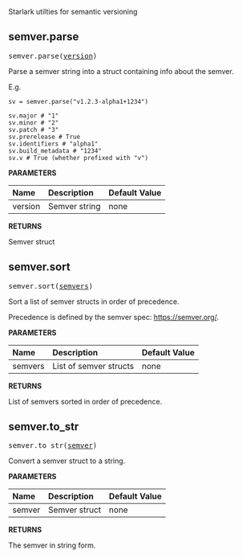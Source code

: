 <!-- Generated with Stardoc: http://skydoc.bazel.build -->

Starlark utilties for semantic versioning

<a id="semver.parse"></a>

## semver.parse

<pre>
semver.parse(<a href="#semver.parse-version">version</a>)
</pre>

Parse a semver string into a struct containing info about the semver.

E.g.
```
sv = semver.parse("v1.2.3-alpha1+1234")

sv.major # "1"
sv.minor # "2"
sv.patch # "3"
sv.prerelease # True
sv.identifiers # "alpha1"
sv.build_metadata # "1234"
sv.v # True (whether prefixed with "v")

```


**PARAMETERS**


| Name  | Description | Default Value |
| :------------- | :------------- | :------------- |
| <a id="semver.parse-version"></a>version |  Semver string   |  none |

**RETURNS**

Semver struct


<a id="semver.sort"></a>

## semver.sort

<pre>
semver.sort(<a href="#semver.sort-semvers">semvers</a>)
</pre>

Sort a list of semver structs in order of precedence.

Precedence is defined by the semver spec: https://semver.org/.


**PARAMETERS**


| Name  | Description | Default Value |
| :------------- | :------------- | :------------- |
| <a id="semver.sort-semvers"></a>semvers |  List of semver structs   |  none |

**RETURNS**

List of semvers sorted in order of precedence.


<a id="semver.to_str"></a>

## semver.to_str

<pre>
semver.to_str(<a href="#semver.to_str-semver">semver</a>)
</pre>

Convert a semver struct to a string.

**PARAMETERS**


| Name  | Description | Default Value |
| :------------- | :------------- | :------------- |
| <a id="semver.to_str-semver"></a>semver |  Semver struct   |  none |

**RETURNS**

The semver in string form.


